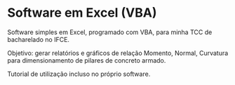 # Software em Excel (VBA)

Software simples em Excel, programado com VBA, para minha TCC de bacharelado no IFCE.

Objetivo: gerar relatórios e gráficos de relação Momento, Normal, Curvatura para dimensionamento de pilares de concreto armado.

Tutorial de utilização incluso no próprio software.
